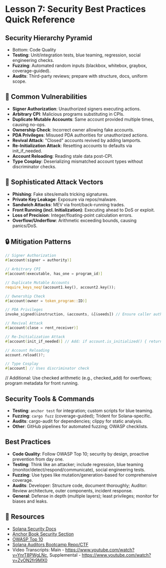 # Lesson 7: Security Best Practices Quick Reference

## Security Hierarchy Pyramid
- Bottom: Code Quality
- **Testing**: Unit/integration tests, blue teaming, regression, social engineering checks.
- **Fuzzing**: Automated random inputs (blackbox, whitebox, graybox, coverage-guided).
- **Audits**: Third-party reviews; prepare with structure, docs, uniform scope.

## 🚨 Common Vulnerabilities
- **Signer Authorization**: Unauthorized signers executing actions.
- **Arbitrary CPI**: Malicious programs substituting in CPIs.
- **Duplicate Mutable Accounts**: Same account provided multiple times, causing no-ops.
- **Ownership Check**: Incorrect owner allowing fake accounts.
- **PDA Privileges**: Misused PDA authorities for unauthorized actions.
- **Revival Attack**: "Closed" accounts revived by adding lamports.
- **Re-Initialization Attack**: Resetting accounts to defaults via init_if_needed.
- **Account Reloading**: Reading stale data post-CPI.
- **Type Cosplay**: Deserializing mismatched account types without discriminator checks.

## 🚨 Sophisticated Attack Vectors
- **Phishing**: Fake sites/emails tricking signatures.
- **Private Key Leakage**: Exposure via repos/malware.
- **Sandwich Attacks**: MEV via front/back-running trades.
- **Front Running (incl. Initialization)**: Executing ahead to DoS or exploit.
- **Loss of Precision**: Integer/floating-point calculation errors.
- **Overflow/Underflow**: Arithmetic exceeding bounds, causing panics/DoS.

## 🔒 Mitigation Patterns
```rust
// Signer Authorization
#[account(signer = authority)]

// Arbitrary CPI
#[account(executable, has_one = program_id)]

// Duplicate Mutable Accounts
require_keys_neq!(account1.key(), account2.key());

// Ownership Check
#[account(owner = token_program::ID)]

// PDA Privileges
invoke_signed(&instruction, &accounts, &[&seeds]) // Ensure caller authorization

// Revival Attack
#[account(close = rent_receiver)]

// Re-Initialization Attack
#[account(init_if_needed)] // Add: if account.is_initialized() { return Err(Error::AlreadyInitialized); }

// Account Reloading
account.reload()?;

// Type Cosplay
#[account] // Uses discriminator check
```
// Additional: Use checked arithmetic (e.g., checked_add) for overflows; program metadata for front running.

##  Security Tools & Commands
- **Testing**: `anchor test` for integration; custom scripts for blue teaming.
- **Fuzzing**: `cargo fuzz` (coverage-guided); Trident for Solana-specific.
- **Audits**: cargo-audit for dependencies; clippy for static analysis.
- **Other**: GitHub pipelines for automated fuzzing; OWASP checklists.

##  Best Practices
- **Code Quality**: Follow OWASP Top 10; security by design, proactive prevention from day one.
- **Testing**: Think like an attacker; include regression, blue teaming (monitor/detect/respond/communicate), social engineering tests.
- **Fuzzing**: Use types like mutation/generation-based for comprehensive coverage.
- **Audits**: Developer: Structure code, document thoroughly; Auditor: Review architecture, outer components, incident response.
- **General**: Defense in depth (multiple layers); least privileges; monitor for biases and leaks.

## 🔗 Resources
- [Solana Security Docs](https://docs.solana.com/security)
- [Anchor Book Security Section](https://book.anchor-lang.com/anchor_in_depth/security.html)
- [OWASP Top 10](https://owasp.org/Top10/)
- [Solana Auditors Bootcamp Repo/CTF](https://github.com/Ackee-Blockchain/solana-auditors-bootcamp)
- Video Transcripts: Main - https://www.youtube.com/watch?v=YnrT8PWgLNc, Supplemental - https://www.youtube.com/watch?v=ZvON2fr9MX0
